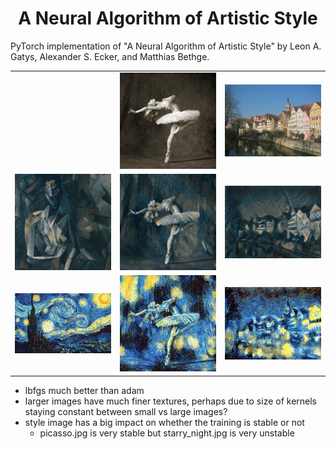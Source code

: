 <h1 align="center">A Neural Algorithm of Artistic Style</h1>
PyTorch implementation of "A Neural Algorithm of Artistic Style" by Leon A. Gatys, Alexander S. Ecker, and Matthias Bethge.



<table>
  <tr>
    <td></td>
    <td><img src="input/content/ballerina.jpg" width="200px"></td>
    <td><img src="input/content/tubingen.jpg" width="200px"></td>
  </tr>
  <tr>
    <td><img src="input/style/picasso.jpg" width="200px"></td>
    <td><img src="output/05_10_2023/13_48_08_lbfgs/ballerina-picasso.png" width="200px"></td>
    <td><img src="output/05_10_2023/14_49_57/tubingen-picasso.png" width="200px"></td>
  </tr>
  <tr>
    <td><img src="input/style/starry_night.jpg" width="200px"></td>
    <td><img src="output/05_10_2023/15_46_12/ballerina-starry_night.png" width="200px"></td>
    <td><img src="output/05_10_2023/14_12_06/tubingen-starry_night.png" width="200px"></td>
  </tr>
</table>

- lbfgs much better than adam
- larger images have much finer textures, perhaps due to size of kernels staying constant between small vs large images?
- style image has a big impact on whether the training is stable or not
  - picasso.jpg is very stable but starry_night.jpg is very unstable
